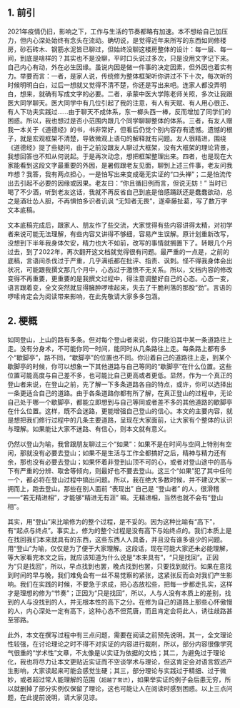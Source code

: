 
## 1. 前引

2021年疫情仍旧，影响之下，工作与生活的节奏都略有加速。本不想给自己加压力，但内心深处始终有念头在流动。确切说，是觉得近年来所写的东西如同修楼房，砂石砖木、钢筋水泥皆已聊过，但始终没聊这楼房整体的设计：每一层、每一间，到底是啥样的？其实也不是没聊，平时口头说过多次，只是没用文字记下来。自己内心有动，外在必生因缘。虽说内因是做一件事的决定因素，但外因也着实有力。举要而言：一者，是家人说，传统修为整体框架听你讲过不下十次，每次听的时候明明白白，过后一想就又觉得不清不楚，你还是写出来吧。连家人都没弄明白，想来，就确有写成文字的必要。二者，承蒙中医大学陈老师关照，多次让我跟医大同学聊天。医大同学中有几位引起了我的注意，有人有天赋、有人用心很正、有人下功夫实践过……由于聊天不成体系，东一榔头西一棒，反而增加了同学们的困惑。所以，我也想过是否小范围内跟几个同学聊聊整体的体系。三者，有友人赠我一本关于《道德经》的书，书非常好，但看后仍觉个别内容存有遗憾。遗憾的根子，就是宏观框架不清楚，导致微观上语句的解释就有问题。友人很精进，围绕《道德经》提了些疑问，由于之前没跟友人聊过大框架，没有大框架的理论背景，我想回答也不知从何说起。于是再次动念，想把框架整理出来。四者，也是现在大家能看到这段文字最重要的外因，是暑假跟老友见面，聊到上述三件事，老友问我咋想？我答，我有两点担心，一是怕写出来变成毫无实证的“口头禅”；二是怕流传出去引起不必要的因缘或因果。老友曰：“你且循旧例而言，但说无妨！” 当时已喝了不少酒，听到老友这话，我就不再反省自己到底是倍感踊跃还是蠢蠢欲动，总之是酒壮怂人胆，不再惧怕多识者讥讽 “无知者无畏”，遂牵藤扯葛，写了数万字文本底稿。

文本底稿完成后，跟家人、朋友作了些交流，大家觉得有些内容讲得太精，对初学者来说可能无法理解，有些内容又讲得不够细，容易产生误解。原计划重新改写，没想到下半年我身体欠安，精力也大不如前，改写的事情就搁置下了。转眼几个月过去，到了2022年，再次翻开这文档就觉得很有问题。最严重的一点是，之前的底稿，言语间杀伐过于严重，几乎满纸都在批评、指责、讽刺。怪不得我身体会出状况，可能跟我撰文那几个月中，心态过于激愤不无关系。所以，文档内容的修改变得不再重要，更重要的是我撰文过程中，得注意调整好自己的心态。心态一变，语言跟着变，全文突然就显得臃肿啰嗦起来，失去了干脆利落的那股“劲”。言语的啰嗦肯定会为阅读带来影响，在此先敬请大家多多包涵。

## 2. 梗概

如同登山，上山的路有多条。但对每个登山者来说，你只能沿其中某一条道路往上走。没有分身术，不可能你同一时间，能同时从几条路往上走。每条路上都有多个“歇脚亭”，路不同，“歇脚亭”的位置也不同。你沿着自己的道路往上走，到某个歇脚亭的时候，你可以想象一下其他道路与自己等同的“歇脚亭”在什么位置。这些位置可能高度与自己差不多，也可能比自己更高或者更低。显然，作为一个真正的登山者来说，在登山之前，先了解一下多条道路各自的特点，或许，你可以选择出一条更适合自己的道路。由于各条道路你都有所了解，在真正登山的过程中，无论自己处于哪一个歇脚亭，都能立即想到与自己等同或者差不多的其他道路的歇脚亭在什么位置。这样，既不会迷路，更能增强自己登山的信心。本文的主要内容，就是想把我们修行过程中的几条主要道路，呈现在大家面前，让大家有个整体的认识与理解。如果能让大家不迷路、有信心，则本文就有意义。

仍然以登山为喻，我曾跟朋友聊过三个“如果”：如果不是在时间与空间上特别有空闲，那就没有必要去登山；如果不是生活与工作全都搞好之后，精神与精力还有余，那也没有必要去登山；如果怀着非登到山顶不可的心，或者对登山途中的高与下有严重的分辨、取舍等倾向，则最好也不要去登山。这三个“如果”犯了其中任何一个，都必将在登山过程中搞出问题。所以，我在绝大多数时候，并不建议大家一拥而上，跑去登山。那些在别人面前 “表现出” 自己是 “登山者” 的人，很滑稽——“若无精进相”，才能够“精进无有涯” 嘛。无精进相，当然也就不会有“登山相”。

其实，用“登山”来比喻修为的整个过程，是不妥的。因为这种比喻有“高下”，有“起点与终点”。事实上，修为的整个过程是没有高下与始终点的。我们本质上是在找回我们本来就具有的东西，这些东西人人具备，并且没有谁多谁少的问题。用“登山”为喻，仅仅是为了便于大家理解。这段话，现在可能大家还未必能理解，等大家看完本文之后，就应该知道为什么说是“本来具有”，“只是找回”。正因为“只是找回”，所以，早点找到也罢，晚点找到也罢，只要找到就行。如果在意找到时间的早与晚，我们难免会有一丝不易觉察的紧张，这紧张反而会对我们产生影响。我们在实践的时候，不要急于求成，把心态放松些，把每一步都走扎实，这样才是理想的修为“节奏”；正因为“只是找回”，所以，人与人没有本质上的差别，找到的人与没找到的人，并无根本性的高下之分。在修为自己的道路上那些心怀傲慢的人，内心深处一定有高下，这种心态不但荒唐，而且肯定会将此人，诱往歧路甚至邪路。

此外，本文在撰写过程中有三点问题，需要在阅读之前预先说明。其一，全文理论性较强，在讨论理论之时不得不对实证的内容进行裁削，所以，部分内容很像学究气很重的“学术性”文章，不太像是以实证为依据的文档；其二，为避免过于理论化，我也将尽力让本文更贴近实证而不空谈学术与理论，但这肯定会对语言叙述产生影响，大家读起来可能会感觉生硬；其三，部分理论与实践过于精细、过于微妙，或者超过常人能理解的范围（`超越了常识`），如果举实证的例子会后患无穷，所以就删掉了部分实例仅保留了理论，这也可能让人在阅读时感到困惑。以上三点问题，在此提前说明，请大家见谅。
